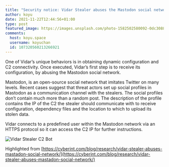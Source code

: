 ```yaml
---
title: "Security notice: Vidar Stealer abuses the Mastodon social network"
author: koyu
date: 2021-11-22T12:44:56+01:00
type: post
featured_image: https://images.unsplash.com/photo-1582502580092-0dc3088c7aeb?ixlib=rb-1.2.1&ixid=MnwxMjA3fDB8MHxwaG90by1wYWdlfHx8fGVufDB8fHx8&auto=format&fit=crop&w=1974&q=80
comments:
  host: koyu.space
  username: koyuchan
  id: 107320560213266921
---
```


One of Vidar’s unique behaviors is in obtaining dynamic configuration and C2 connectivity. Once executed, Vidar’s first step is to receive its configuration, by abusing the Mastodon social network.

Mastodon, is an open-source social network that imitates Twitter on many levels. Recent cases suggest that threat actors set up social profiles in Mastodon as a communication channel with the stealers. The social profiles don’t contain much more than a random post. The description of the profile contains the IP of the C2 the stealer should communicate with to receive configuration, dependency files and the location to which to upload its stolen data.

Vidar connects to a predefined user within the Mastodon network via an HTTPS protocol so it can access the C2 IP for further instructions.

![Vidar Stealer C2 Bot](https://cyberint.com/wp-content/uploads/2021/10/Vidar-Stealer-2.png)

Highlighted from [https://cyberint.com/blog/research/vidar-stealer-abuses-mastadon-social-network/](https://cyberint.com/blog/research/vidar-stealer-abuses-mastadon-social-network/)
